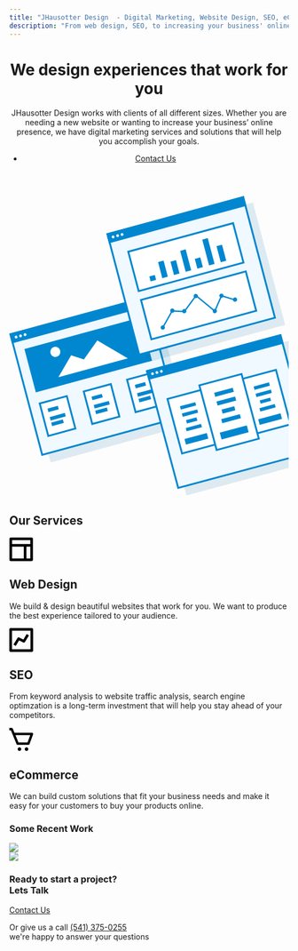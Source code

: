```yaml
---
title: "JHausotter Design  - Digital Marketing, Website Design, SEO, eCommerce"
description: "From web design, SEO, to increasing your business' online presence, we have digital marketing services to help you accomplish your goals. Serving Roseburg, OR and beyond."
---
```


<div class="main">
  <header>
<div id="figma">
    <span></span>
    <span></span>
    <span></span>
    <span></span>
    <span></span>
</div>
<div id="main-wrapper">
<div class="homepage-header">
<div class="grid grid--container" style="position: relative;">
    <div class="row">
      <div class="col col--lg-8 col--sm-12">
        <h1>We design experiences that work for you</h1>
        <p>JHausotter Design works with clients of all different sizes. Whether you are needing a new website or wanting to increase your business’ online presence, we have digital marketing services and solutions that will help you accomplish your goals.</p>
        <ul class="list-unstyled">
          <li>
            <a class="button-rounded-corners-white" href="/contact">Contact Us</a>
          </li>
        </ul>
      </div>
    </div>
  </div>
</div>
</div>
  </header>
  <div class="col col--sm-4 col--sm-offset-8 mockups">
<svg class="svg-content" viewBox="0 0 608 658" fill="none" xmlns="http://www.w3.org/2000/svg">
<path fill-rule="evenodd" clip-rule="evenodd" d="M0 0H310.113V274.668H0V0Z" transform="matrix(0.965006 -0.262228 0.255448 0.966823 19.7747 317.036)" fill="#00669E" fill-opacity="0.123641"/>
<path d="M2 2H308.113V272.668H2V2Z" transform="matrix(0.965006 -0.262228 0.255448 0.966823 0 302.893)" fill="#EFF9FF" stroke="#0187D0" stroke-width="4"/>
<path fill-rule="evenodd" clip-rule="evenodd" d="M0 0H310.113V21.9734H0V0Z" transform="matrix(0.965006 -0.262228 0.255448 0.966823 0 302.893)" fill="#0187D0"/>
<path fill-rule="evenodd" clip-rule="evenodd" d="M3.04149 6.27812C4.72126 6.27812 6.08298 4.87272 6.08298 3.13906C6.08298 1.40541 4.72126 0 3.04149 0C1.36172 0 0 1.40541 0 3.13906C0 4.87272 1.36172 6.27812 3.04149 6.27812Z" transform="matrix(0.965006 -0.262228 0.255448 0.966823 10.9832 308.041)" fill="#EFF9FF"/>
<path fill-rule="evenodd" clip-rule="evenodd" d="M3.04149 6.27812C4.72126 6.27812 6.08298 4.87272 6.08298 3.13906C6.08298 1.40541 4.72126 0 3.04149 0C1.36172 0 0 1.40541 0 3.13906C0 4.87272 1.36172 6.27812 3.04149 6.27812Z" transform="matrix(0.965006 -0.262228 0.255448 0.966823 20.7661 305.382)" fill="#EFF9FF"/>
<path fill-rule="evenodd" clip-rule="evenodd" d="M3.04149 6.27812C4.72126 6.27812 6.08298 4.87272 6.08298 3.13906C6.08298 1.40541 4.72126 0 3.04149 0C1.36172 0 0 1.40541 0 3.13906C0 4.87272 1.36172 6.27812 3.04149 6.27812Z" transform="matrix(0.965006 -0.262228 0.255448 0.966823 30.5496 302.723)" fill="#EFF9FF"/>
<path fill-rule="evenodd" clip-rule="evenodd" d="M0 0H262.045V97.3109H0V0Z" transform="matrix(0.965006 -0.262228 0.255448 0.966823 32.8706 336.247)" fill="#0187D0"/>
<path fill-rule="evenodd" clip-rule="evenodd" d="M39.1199 16.1374L63.5904 32.1754L102.355 0L156.624 54.9336H0L39.1199 16.1374Z" transform="matrix(0.965006 -0.262228 0.255448 0.966823 92.7327 344.376)" fill="white"/>
<path fill-rule="evenodd" clip-rule="evenodd" d="M10.854 21.9734C16.8484 21.9734 21.7079 17.0545 21.7079 10.9867C21.7079 4.91892 16.8484 0 10.854 0C4.85948 0 0 4.91892 0 10.9867C0 17.0545 4.85948 21.9734 10.854 21.9734Z" transform="matrix(0.965006 -0.262228 0.255448 0.966823 86.9504 334.563)" fill="white"/>
<path d="M2 2H63.0941V74.907H2V2Z" transform="matrix(0.965006 -0.262228 0.255448 0.966823 63.7397 453.092)" fill="white" stroke="#0187D0" stroke-width="4"/>
<path fill-rule="evenodd" clip-rule="evenodd" d="M0 0H23.2585V7.84765H0V0Z" transform="matrix(0.965006 -0.262228 0.255448 0.966823 83.1125 465.718)" fill="#0187D0"/>
<path fill-rule="evenodd" clip-rule="evenodd" d="M0 0H34.1124V7.84765H0V0Z" transform="matrix(0.965006 -0.262228 0.255448 0.966823 87.9241 483.927)" fill="#0187D0"/>
<path fill-rule="evenodd" clip-rule="evenodd" d="M0 0H26.3596V7.84765H0V0Z" transform="matrix(0.965006 -0.262228 0.255448 0.966823 91.1316 496.067)" fill="#0187D0"/>
<path d="M2 2H63.0941V74.907H2V2Z" transform="matrix(0.965006 -0.262228 0.255448 0.966823 159.504 427.069)" fill="white" stroke="#0187D0" stroke-width="4"/>
<path fill-rule="evenodd" clip-rule="evenodd" d="M0 0H23.2585V7.84765H0V0Z" transform="matrix(0.965006 -0.262228 0.255448 0.966823 178.878 439.695)" fill="#0187D0"/>
<path fill-rule="evenodd" clip-rule="evenodd" d="M0 0H34.1124V7.84765H0V0Z" transform="matrix(0.965006 -0.262228 0.255448 0.966823 183.689 457.905)" fill="#0187D0"/>
<path fill-rule="evenodd" clip-rule="evenodd" d="M0 0H26.3596V7.84765H0V0Z" transform="matrix(0.965006 -0.262228 0.255448 0.966823 186.896 470.045)" fill="#0187D0"/>
<path d="M2 2H63.0941V74.907H2V2Z" transform="matrix(0.965006 -0.262228 0.255448 0.966823 253.771 401.453)" fill="white" stroke="#0187D0" stroke-width="4"/>
<path fill-rule="evenodd" clip-rule="evenodd" d="M0 0H23.2585V7.84765H0V0Z" transform="matrix(0.965006 -0.262228 0.255448 0.966823 273.144 414.079)" fill="#0187D0"/>
<path fill-rule="evenodd" clip-rule="evenodd" d="M0 0H34.1124V7.84765H0V0Z" transform="matrix(0.965006 -0.262228 0.255448 0.966823 277.955 432.289)" fill="#0187D0"/>
<path fill-rule="evenodd" clip-rule="evenodd" d="M0 0H26.3596V7.84765H0V0Z" transform="matrix(0.965006 -0.262228 0.255448 0.966823 281.162 444.429)" fill="#0187D0"/>
<path fill-rule="evenodd" clip-rule="evenodd" d="M0 0H310.113V274.668H0V0Z" transform="matrix(0.965006 -0.262228 0.255448 0.966823 230.895 99.5298)" fill="#00669E" fill-opacity="0.123641"/>
<path d="M2 2H308.113V272.668H2V2Z" transform="matrix(0.965006 -0.262228 0.255448 0.966823 211.121 85.3864)" fill="#EFF9FF" stroke="#0187D0" stroke-width="4"/>
<path fill-rule="evenodd" clip-rule="evenodd" d="M0 0H310.113V21.9734H0V0Z" transform="matrix(0.965006 -0.262228 0.255448 0.966823 211.121 85.3864)" fill="#0187D0"/>
<path fill-rule="evenodd" clip-rule="evenodd" d="M3.04149 6.27812C4.72126 6.27812 6.08298 4.87272 6.08298 3.13906C6.08298 1.40541 4.72126 0 3.04149 0C1.36172 0 0 1.40541 0 3.13906C0 4.87272 1.36172 6.27812 3.04149 6.27812Z" transform="matrix(0.965006 -0.262228 0.255448 0.966823 222.104 90.534)" fill="#EFF9FF"/>
<path fill-rule="evenodd" clip-rule="evenodd" d="M3.04149 6.27812C4.72126 6.27812 6.08298 4.87272 6.08298 3.13906C6.08298 1.40541 4.72126 0 3.04149 0C1.36172 0 0 1.40541 0 3.13906C0 4.87272 1.36172 6.27812 3.04149 6.27812Z" transform="matrix(0.965006 -0.262228 0.255448 0.966823 231.887 87.8755)" fill="#EFF9FF"/>
<path fill-rule="evenodd" clip-rule="evenodd" d="M3.04149 6.27812C4.72126 6.27812 6.08298 4.87272 6.08298 3.13906C6.08298 1.40541 4.72126 0 3.04149 0C1.36172 0 0 1.40541 0 3.13906C0 4.87272 1.36172 6.27812 3.04149 6.27812Z" transform="matrix(0.965006 -0.262228 0.255448 0.966823 241.671 85.2169)" fill="#EFF9FF"/>
<path d="M2 2H238.338V90.6023H2V2Z" transform="matrix(0.965006 -0.262228 0.255448 0.966823 256.469 123.482)" fill="white" stroke="#0187D0" stroke-width="4"/>
<path fill-rule="evenodd" clip-rule="evenodd" d="M0 0H12.4045V10.9867H0V0Z" transform="matrix(0.965006 -0.262228 0.255448 0.966823 304.731 178.677)" fill="#0187D0"/>
<path fill-rule="evenodd" clip-rule="evenodd" d="M0 0H12.4045V36.0992H0V0Z" transform="matrix(0.965006 -0.262228 0.255448 0.966823 323.753 147.485)" fill="#0187D0"/>
<path fill-rule="evenodd" clip-rule="evenodd" d="M0 0H12.4045V29.8211H0V0Z" transform="matrix(0.965006 -0.262228 0.255448 0.966823 350.794 146.643)" fill="#0187D0"/>
<path fill-rule="evenodd" clip-rule="evenodd" d="M0 0H12.4045V47.0859H0V0Z" transform="matrix(0.965006 -0.262228 0.255448 0.966823 371.821 123.039)" fill="#0187D0"/>
<path fill-rule="evenodd" clip-rule="evenodd" d="M0 0H12.4045V21.9734H0V0Z" transform="matrix(0.965006 -0.262228 0.255448 0.966823 403.673 140.406)" fill="#0187D0"/>
<path fill-rule="evenodd" clip-rule="evenodd" d="M0 0H12.4045V58.0726H0V0Z" transform="matrix(0.965006 -0.262228 0.255448 0.966823 419.889 98.592)" fill="#0187D0"/>
<path fill-rule="evenodd" clip-rule="evenodd" d="M0 0H12.4045V36.0992H0V0Z" transform="matrix(0.965006 -0.262228 0.255448 0.966823 450.939 112.924)" fill="#0187D0"/>
<path d="M2 2H238.338V90.6023H2V2Z" transform="matrix(0.965006 -0.262228 0.255448 0.966823 284.133 228.187)" fill="white" stroke="#0187D0" stroke-width="4"/>
<path d="M0 47.0859L28.0819 18.6605L53.4945 26.682L86.8316 0L117.843 43.1621L140.326 14.9105L166.686 31.3906" transform="matrix(0.965006 -0.262228 0.255448 0.966823 322.518 242.966)" stroke="#0187D0" stroke-width="3"/>
<path fill-rule="evenodd" clip-rule="evenodd" d="M4.65169 9.41718C7.22075 9.41718 9.30339 7.30907 9.30339 4.70859C9.30339 2.10811 7.22075 0 4.65169 0C2.08263 0 0 2.10811 0 4.70859C0 7.30907 2.08263 9.41718 4.65169 9.41718Z" transform="matrix(0.965006 -0.262228 0.255448 0.966823 328.307 286.119)" fill="#0187D0"/>
<path fill-rule="evenodd" clip-rule="evenodd" d="M4.65169 9.41718C7.22075 9.41718 9.30339 7.30907 9.30339 4.70859C9.30339 2.10811 7.22075 0 4.65169 0C2.08263 0 0 2.10811 0 4.70859C0 7.30907 2.08263 9.41718 4.65169 9.41718Z" transform="matrix(0.965006 -0.262228 0.255448 0.966823 349.119 249.562)" fill="#0187D0"/>
<path fill-rule="evenodd" clip-rule="evenodd" d="M4.65169 9.41718C7.22075 9.41718 9.30339 7.30907 9.30339 4.70859C9.30339 2.10811 7.22075 0 4.65169 0C2.08263 0 0 2.10811 0 4.70859C0 7.30907 2.08263 9.41718 4.65169 9.41718Z" transform="matrix(0.965006 -0.262228 0.255448 0.966823 375.064 250.643)" fill="#0187D0"/>
<path fill-rule="evenodd" clip-rule="evenodd" d="M4.65169 9.41718C7.22075 9.41718 9.30339 7.30907 9.30339 4.70859C9.30339 2.10811 7.22075 0 4.65169 0C2.08263 0 0 2.10811 0 4.70859C0 7.30907 2.08263 9.41718 4.65169 9.41718Z" transform="matrix(0.965006 -0.262228 0.255448 0.966823 400.072 217.825)" fill="#0187D0"/>
<path fill-rule="evenodd" clip-rule="evenodd" d="M4.65169 9.41718C7.22075 9.41718 9.30339 7.30907 9.30339 4.70859C9.30339 2.10811 7.22075 0 4.65169 0C2.08263 0 0 2.10811 0 4.70859C0 7.30907 2.08263 9.41718 4.65169 9.41718Z" transform="matrix(0.965006 -0.262228 0.255448 0.966823 441.571 250.461)" fill="#0187D0"/>
<path fill-rule="evenodd" clip-rule="evenodd" d="M4.65169 9.41718C7.22075 9.41718 9.30339 7.30907 9.30339 4.70859C9.30339 2.10811 7.22075 0 4.65169 0C2.08263 0 0 2.10811 0 4.70859C0 7.30907 2.08263 9.41718 4.65169 9.41718Z" transform="matrix(0.965006 -0.262228 0.255448 0.966823 456.051 217.251)" fill="#0187D0"/>
<path fill-rule="evenodd" clip-rule="evenodd" d="M4.65169 9.41718C7.22075 9.41718 9.30339 7.30907 9.30339 4.70859C9.30339 2.10811 7.22075 0 4.65169 0C2.08263 0 0 2.10811 0 4.70859C0 7.30907 2.08263 9.41718 4.65169 9.41718Z" transform="matrix(0.965006 -0.262228 0.255448 0.966823 485.497 225.514)" fill="#0187D0"/>
<path fill-rule="evenodd" clip-rule="evenodd" d="M0 0H304.784V266.719H0V0Z" transform="translate(316.581 396.422) rotate(-14.9982)" fill="#00669E" fill-opacity="0.123641"/>
<path d="M2 2H302.784V264.719H2V2Z" transform="translate(297.129 382.7) rotate(-14.9982)" fill="#EFF9FF" stroke="#0187D0" stroke-width="4"/>
<path fill-rule="evenodd" clip-rule="evenodd" d="M0 0H304.784V21.3375H0V0Z" transform="translate(297.129 382.7) rotate(-14.9982)" fill="#0187D0"/>
<path fill-rule="evenodd" clip-rule="evenodd" d="M2.98923 6.09644C4.64013 6.09644 5.97846 4.7317 5.97846 3.04822C5.97846 1.36473 4.64013 0 2.98923 0C1.33832 0 0 1.36473 0 3.04822C0 4.7317 1.33832 6.09644 2.98923 6.09644Z" transform="translate(307.932 387.695) rotate(-14.9982)" fill="#EFF9FF"/>
<path fill-rule="evenodd" clip-rule="evenodd" d="M2.98923 6.09644C4.64013 6.09644 5.97846 4.7317 5.97846 3.04822C5.97846 1.36473 4.64013 0 2.98923 0C1.33832 0 0 1.36473 0 3.04822C0 4.7317 1.33832 6.09644 2.98923 6.09644Z" transform="translate(317.557 385.115) rotate(-14.9982)" fill="#EFF9FF"/>
<path fill-rule="evenodd" clip-rule="evenodd" d="M2.98923 6.09644C4.64013 6.09644 5.97846 4.7317 5.97846 3.04822C5.97846 1.36473 4.64013 0 2.98923 0C1.33832 0 0 1.36473 0 3.04822C0 4.7317 1.33832 6.09644 2.98923 6.09644Z" transform="translate(327.181 382.536) rotate(-14.9982)" fill="#EFF9FF"/>
<path d="M2 2H77.2148V124.501H2V2Z" transform="translate(505.157 399.534) rotate(-14.9982)" fill="white" stroke="#0187D0" stroke-width="4"/>
<path fill-rule="evenodd" clip-rule="evenodd" d="M0 0H23.5731V7.38621H0V0Z" transform="translate(544.984 447.784) rotate(-14.9982)" fill="#0187D0"/>
<path fill-rule="evenodd" clip-rule="evenodd" d="M0 0H34.5739V7.38621H0V0Z" transform="translate(544.336 464.797) rotate(-14.9982)" fill="#0187D0"/>
<path fill-rule="evenodd" clip-rule="evenodd" d="M0 0H34.5739V7.38621H0V0Z" transform="translate(535.918 433.376) rotate(-14.9982)" fill="#0187D0"/>
<path fill-rule="evenodd" clip-rule="evenodd" d="M0 0H34.5739V7.38621H0V0Z" transform="translate(531.709 417.665) rotate(-14.9982)" fill="#0187D0"/>
<path fill-rule="evenodd" clip-rule="evenodd" d="M0 0H50.2894V12.5113H0V0Z" transform="translate(541.663 488.828) rotate(-14.9982)" fill="#0187D0"/>
<path d="M2 2H77.2148V124.501H2V2Z" transform="translate(341.767 443.321) rotate(-14.9982)" fill="white" stroke="#0187D0" stroke-width="4"/>
<path fill-rule="evenodd" clip-rule="evenodd" d="M0 0H23.5731V7.38621H0V0Z" transform="translate(384.574 490.773) rotate(-14.9982)" fill="#0187D0"/>
<path fill-rule="evenodd" clip-rule="evenodd" d="M0 0H34.5739V7.38621H0V0Z" transform="translate(383.926 507.785) rotate(-14.9982)" fill="#0187D0"/>
<path fill-rule="evenodd" clip-rule="evenodd" d="M0 0H34.5739V7.38621H0V0Z" transform="translate(375.507 476.364) rotate(-14.9982)" fill="#0187D0"/>
<path fill-rule="evenodd" clip-rule="evenodd" d="M0 0H34.5739V7.38621H0V0Z" transform="translate(371.298 460.653) rotate(-14.9982)" fill="#0187D0"/>
<path fill-rule="evenodd" clip-rule="evenodd" d="M0 0H50.2894V12.5113H0V0Z" transform="translate(381.252 531.816) rotate(-14.9982)" fill="#0187D0"/>
<path d="M2 2H97.0184V147.363H2V2Z" transform="translate(411.134 413.686) rotate(-14.9982)" fill="white" stroke="#0187D0" stroke-width="4"/>
<path fill-rule="evenodd" clip-rule="evenodd" d="M0 0H28.5735V8.99775H0V0Z" transform="translate(461.948 467.918) rotate(-14.9982)" fill="#0187D0"/>
<path fill-rule="evenodd" clip-rule="evenodd" d="M0 0H41.9078V8.99775H0V0Z" transform="translate(461.188 488.634) rotate(-14.9982)" fill="#0187D0"/>
<path fill-rule="evenodd" clip-rule="evenodd" d="M0 0H41.9078V8.99775H0V0Z" transform="translate(450.933 450.357) rotate(-14.9982)" fill="#0187D0"/>
<path fill-rule="evenodd" clip-rule="evenodd" d="M0 0H41.9078V8.99775H0V0Z" transform="translate(445.806 431.218) rotate(-14.9982)" fill="#0187D0"/>
<path fill-rule="evenodd" clip-rule="evenodd" d="M0 0H60.9568V15.2411H0V0Z" transform="translate(457.984 517.895) rotate(-14.9982)" fill="#0187D0"/>
</svg>
</div>
<div id="services-first" class="section services">
  <div class="grid grid--container">
    <div class="row">
      <div class="col col--sm-12 text--xs-center text--sm-center">
        <h2>Our Services</h2>
      </div>
      <div class="col col--sm-4 col--sm-align-top text--xs-center">
        <div class="box fade-in one">
            <svg width="43" height="43" viewBox="0 0 82 83" fill="none" xmlns="http://www.w3.org/2000/svg">
<path d="M0 77.4648C0 78.6733 0.478419 79.8324 1.33001 80.6869C2.1816 81.5415 3.33661 82.0215 4.54094 82.0215H77.196C78.4004 82.0215 79.5554 81.5415 80.407 80.6869C81.2586 79.8324 81.737 78.6733 81.737 77.4648V4.55675C81.737 3.34823 81.2586 2.1892 80.407 1.33464C79.5554 0.480085 78.4004 0 77.196 0H4.54094C3.33661 0 2.1816 0.480085 1.33001 1.33464C0.478419 2.1892 0 3.34823 0 4.55675V77.4648ZM9.08189 31.8973H49.9504V72.908H9.08189V31.8973ZM59.0323 72.908V31.8973H72.6551V72.908H59.0323ZM72.6551 9.11351V22.7838H9.08189V9.11351H72.6551Z" fill="black"/>
</svg>
        <h2>Web Design</h2>
        <p class="text--xs-left">We build & design beautiful websites that work for you. We want to produce the best experience tailored to your audience.</p>
      </div>
        </div>
      <div class="col col--sm-4 col--sm-align-top text--xs-center">
        <div class="box fade-in two">
            <svg width="43" height="43" viewBox="0 0 82 82" fill="none" xmlns="http://www.w3.org/2000/svg">
<path d="M82 77.4444V4.55556C82 3.34735 81.52 2.18862 80.6657 1.33429C79.8114 0.479959 78.6526 0 77.4444 0H4.55556C3.34735 0 2.18862 0.479959 1.33429 1.33429C0.479959 2.18862 0 3.34735 0 4.55556V77.4444C0 78.6526 0.479959 79.8114 1.33429 80.6657C2.18862 81.52 3.34735 82 4.55556 82H77.4444C78.6526 82 79.8114 81.52 80.6657 80.6657C81.52 79.8114 82 78.6526 82 77.4444ZM72.8889 72.8889H9.11111V9.11111H72.8889V72.8889Z" fill="black"/>
<path d="M19.3064 21.9714L33.7567 29.1966C34.7834 29.7102 35.9662 29.8172 37.0685 29.4963C38.1708 29.1753 39.1112 28.45 39.7017 27.4654L53.3683 4.68767L45.5556 2.78049e-07L34.0619 19.1607L19.6117 11.9356C18.5845 11.4241 17.4025 11.3182 16.3008 11.639C15.1991 11.9598 14.2586 12.6837 13.6667 13.6667L5.73476e-07 36.4444L7.81278 41.1321L19.3064 21.9714Z" transform="translate(14.3185 20.4362)" fill="black"/>
</svg>
        <h2>SEO</h2>
        <p class="text--xs-left">From keyword analysis to website traffic analysis, search engine optimzation is a long-term investment that will help you stay ahead of your competitors.</p>
      </div>
      </div>
  <div class="col col--sm-4 col--sm-align-top text--xs-center">
    <div class="box fade-in three">
          <svg width="43" height="43" viewBox="0 0 83 80" fill="none" xmlns="http://www.w3.org/2000/svg">
<path d="M25.2241 56.3579C25.5395 57.1249 26.0715 57.78 26.7531 58.2408C27.4347 58.7016 28.2355 58.9474 29.0546 58.9474H66.4011C68.1316 58.9474 69.6796 57.8568 70.2897 56.2189L82.7399 22.5347C82.9731 21.8972 83.0511 21.212 82.9673 20.5374C82.8836 19.8627 82.6405 19.2185 82.2587 18.6596C81.8769 18.1007 81.3678 17.6437 80.7745 17.3272C80.1813 17.0108 79.5215 16.8444 78.8513 16.8421H17.9822L12.1306 2.58947C11.8153 1.82251 11.2833 1.16737 10.6017 0.706572C9.92002 0.245776 9.11922 -6.93143e-05 8.30013 1.46591e-08H0V8.42105H5.53204L25.2241 56.3579ZM72.8627 25.2632L63.5251 50.5263H31.8186L21.4434 25.2632H72.8627Z" fill="black"/>
<path d="M6.2251 12.6316C9.66313 12.6316 12.4502 9.8039 12.4502 6.31579C12.4502 2.82768 9.66313 0 6.2251 0C2.78707 0 0 2.82768 0 6.31579C0 9.8039 2.78707 12.6316 6.2251 12.6316Z" transform="translate(29.0504 67.3684)" fill="black"/>
<path d="M6.2251 12.6316C9.66313 12.6316 12.4502 9.8039 12.4502 6.31579C12.4502 2.82768 9.66313 0 6.2251 0C2.78707 0 0 2.82768 0 6.31579C0 9.8039 2.78707 12.6316 6.2251 12.6316Z" transform="translate(53.6935 67.3684)" fill="black"/>
</svg>
      <h2>eCommerce</h2>
      <p class="text--xs-left">We can build custom solutions that fit your business needs and make it easy for your customers to buy your products online.</p>
    </div>
    </div>
  </div>
</div>
</div>
<div class="section">
  <div class="grid grid--container">
    <div class="row">
      <div class="col col--sm-12 text--xs-center">
        <h3>Some Recent Work</h3>
      </div>
      <div class="col col--sm-4 col--sm-offset-1">
        <img src="/img/maxwell-cleaning-services.png">
      </div>
      <div class="col col--sm-4 col--sm-offset-1">
        <img src="/img/saunte-wellness-center.png">
      </div>
    </div>
  </div>
</div>
<div id="call-to-action" class="section">
  <div class="grid grid--container">
    <div class="row">
      <div class="col col--sm-12 text--xs-center text--xs-center">
        <h3>Ready to start a project? <br>Lets Talk</h3>
      </div>
      <div class="col col--sm-12 text--xs-center">
        <a class="button-rounded-corners-green" href="/contact">Contact Us</a>
      </div>
      <div class="col col--sm-12 text--xs-center">
        <p>Or give us a call <a class="phone-number-alt" title="Ready to start a project?" href="tel:541-375-0255">(541) 375-0255</a> <br> we're happy to answer your questions</p>
      </div>
    </div>
  </div>
</div>
</div>